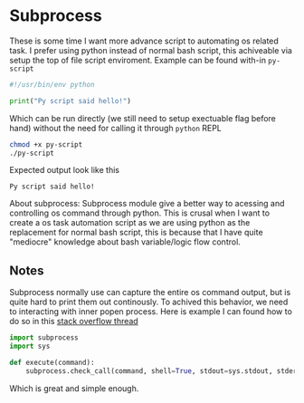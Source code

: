 # Subprocess

These is some time I want more advance script to automating os related task. I prefer using python instead of normal bash script, this achiveable via setup the top of file script enviroment. Example can be found with-in `py-script`

```python
#!/usr/bin/env python

print("Py script said hello!")
```

Which can be run directly (we still need to setup exectuable flag before hand) without the need for calling it through `python` REPL
```bash
chmod +x py-script 
./py-script 
```

Expected output look like this
```
Py script said hello!
```

About subprocess: Subprocess module give a better way to acessing and controlling os command through python. This is crusal when I want to create a os task automation script as we are using python as the replacement for normal bash script, this is because that I have quite "mediocre" knowledge about bash variable/logic flow control.

## Notes

Subprocess normally use can capture the entire os command output, but is quite hard to print them out continously. To achived this behavior, we need to interacting with inner popen process. Here is example I can found how to do so in this [stack overflow thread](https://stackoverflow.com/questions/4417546/constantly-print-subprocess-output-while-process-is-running)

```python
import subprocess
import sys

def execute(command):
    subprocess.check_call(command, shell=True, stdout=sys.stdout, stderr=subprocess.STDOUT)
```

Which is great and simple enough.
